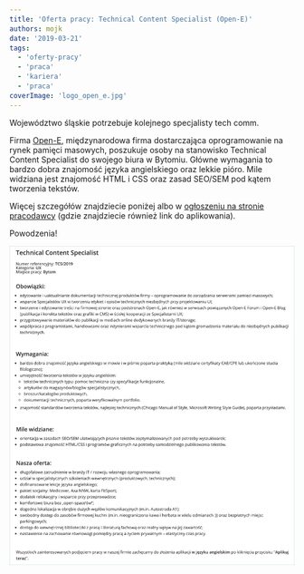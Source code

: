 ```yaml
---
title: 'Oferta pracy: Technical Content Specialist (Open-E)'
authors: mojk
date: '2019-03-21'
tags:
  - 'oferty-pracy'
  - 'praca'
  - 'kariera'
  - 'praca'
coverImage: 'logo_open_e.jpg'
---
```


Województwo śląskie potrzebuje kolejnego specjalisty tech comm.

<!--truncate-->

Firma [Open-E](https://www.open-e.com), międzynarodowa firma dostarczająca
oprogramowanie na rynek pamięci masowych, poszukuje osoby na stanowisko
Technical Content Specialist do swojego biura w Bytomiu. Główne wymagania to
bardzo dobra znajomość języka angielskiego oraz lekkie pióro. Mile widziana jest
znajomość HTML i CSS oraz zasad SEO/SEM pod kątem tworzenia tekstów.

Więcej szczegółów znajdziecie poniżej albo w
[ogłoszeniu na stronie pracodawcy](https://www.open-e.com/about-us/career/poland/technical-content-specialist/) (gdzie
znajdziecie również link do aplikowania).

Powodzenia!

[![](images/open-e_tech_content_spec.png)](http://techwriter.pl/wp-content/uploads/2018/09/open-e_tech_content_spec.png)
